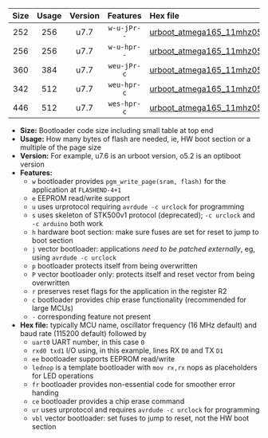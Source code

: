 |Size|Usage|Version|Features|Hex file|
|:-:|:-:|:-:|:-:|:--|
|252|256|u7.7|`w-u-jPr--`|[urboot_atmega165_11mhz0592_460800bps_uart0_rxe0_txe1_lednop_ur_vbl.hex](https://raw.githubusercontent.com/stefanrueger/urboot.hex/main/mcus/atmega165/fcpu_11mhz0592/460800_bps/urboot_atmega165_11mhz0592_460800bps_uart0_rxe0_txe1_lednop_ur_vbl.hex)|
|256|256|u7.7|`w-u-hpr--`|[urboot_atmega165_11mhz0592_460800bps_uart0_rxe0_txe1_lednop_fr_ur.hex](https://raw.githubusercontent.com/stefanrueger/urboot.hex/main/mcus/atmega165/fcpu_11mhz0592/460800_bps/urboot_atmega165_11mhz0592_460800bps_uart0_rxe0_txe1_lednop_fr_ur.hex)|
|360|384|u7.7|`weu-jPr-c`|[urboot_atmega165_11mhz0592_460800bps_uart0_rxe0_txe1_ee_lednop_fr_ce_ur_vbl.hex](https://raw.githubusercontent.com/stefanrueger/urboot.hex/main/mcus/atmega165/fcpu_11mhz0592/460800_bps/urboot_atmega165_11mhz0592_460800bps_uart0_rxe0_txe1_ee_lednop_fr_ce_ur_vbl.hex)|
|342|512|u7.7|`weu-hpr-c`|[urboot_atmega165_11mhz0592_460800bps_uart0_rxe0_txe1_ee_lednop_fr_ce_ur.hex](https://raw.githubusercontent.com/stefanrueger/urboot.hex/main/mcus/atmega165/fcpu_11mhz0592/460800_bps/urboot_atmega165_11mhz0592_460800bps_uart0_rxe0_txe1_ee_lednop_fr_ce_ur.hex)|
|446|512|u7.7|`wes-hpr-c`|[urboot_atmega165_11mhz0592_460800bps_uart0_rxe0_txe1_ee_lednop_fr_ce.hex](https://raw.githubusercontent.com/stefanrueger/urboot.hex/main/mcus/atmega165/fcpu_11mhz0592/460800_bps/urboot_atmega165_11mhz0592_460800bps_uart0_rxe0_txe1_ee_lednop_fr_ce.hex)|

- **Size:** Bootloader code size including small table at top end
- **Usage:** How many bytes of flash are needed, ie, HW boot section or a multiple of the page size
- **Version:** For example, u7.6 is an urboot version, o5.2 is an optiboot version
- **Features:**
  + `w` bootloader provides `pgm_write_page(sram, flash)` for the application at `FLASHEND-4+1`
  + `e` EEPROM read/write support
  + `u` uses urprotocol requiring `avrdude -c urclock` for programming
  + `s` uses skeleton of STK500v1 protocol (deprecated); `-c urclock` and `-c arduino` both work
  + `h` hardware boot section: make sure fuses are set for reset to jump to boot section
  + `j` vector bootloader: applications *need to be patched externally*, eg, using `avrdude -c urclock`
  + `p` bootloader protects itself from being overwritten
  + `P` vector bootloader only: protects itself and reset vector from being overwritten
  + `r` preserves reset flags for the application in the register R2
  + `c` bootloader provides chip erase functionality (recommended for large MCUs)
  + `-` corresponding feature not present
- **Hex file:** typically MCU name, oscillator frequency (16 MHz default) and baud rate (115200 default) followed by
  + `uart0` UART number, in this case `0`
  + `rxd0 txd1` I/O using, in this example, lines RX `D0` and TX `D1`
  + `ee` bootloader supports EEPROM read/write
  + `lednop` is a template bootloader with `mov rx,rx` nops as placeholders for LED operations
  + `fr` bootloader provides non-essential code for smoother error handing
  + `ce` bootloader provides a chip erase command
  + `ur` uses urprotocol and requires `avrdude -c urclock` for programming
  + `vbl` vector bootloader: set fuses to jump to reset, not the HW boot section
